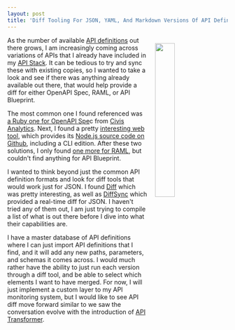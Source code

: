 ```yaml
---
layout: post
title: 'Diff Tooling For JSON, YAML, And Markdown Versions Of API Definitions'
---
```

<p><img style="padding: 15px;" src="https://s3.amazonaws.com/kinlane-productions/bw-icons/bw-diff.png" alt="" width="30%" align="right" /></p>
<p>As the number of available <a href="http://definitions.apievangelist.com/">API definitions</a> out there grows, I am increasingly coming across variations of APIs that I already have included in my <a href="http://theapistack.com/">API Stack</a>. It can be tedious to try and sync these with existing copies, so I wanted to take a look and see if there was anything already available out there, that would help provide a diff for either OpenAPI Spec, RAML, or API Blueprint.</p>
<p>The most common one I found referenced was <a href="https://github.com/civisanalytics/swagger-diff">a Ruby one for OpenAPI Spe</a>c from&nbsp;<a href="https://github.com/civisanalytics">Civis Analytics</a>. Next, I found a pretty <a href="https://zallek.github.io/swagger-diff/">interesting web tool</a>, which provides its <a href="https://github.com/zallek/swagger-diff/">Node.js source code on Github</a>, including a CLI edition. After these two solutions, I only found <a href="https://github.com/myexpr/raml-diff">one more for RAML</a>, but couldn't find anything for API Blueprint.</p>
<p>I wanted to think beyond just the common API definition formats&nbsp;and look for diff tools that would work just for JSON. I found <a href="https://github.com/andreyvit/json-diff">Diff</a> which was pretty interesting, as well as <a href="https://github.com/janmonschke/diffsync">DiffSync</a> which provided a real-time&nbsp;diff for JSON. I haven't tried any of them out, I am just trying to compile a list of what is out there&nbsp;before I dive into what their capabilities are.</p>
<p>I have a master database of API definitions where I can just import API definitions that I find, and it will add any new paths, parameters, and schemas it comes across. I would much rather have the ability to just run each version through a diff tool, and be able to select which elements I want to have merged. For now, I will just implement a custom layer to my API monitoring system, but I would like to see API diff move forward similar to we saw the conversation evolve with the introduction of&nbsp;<a href="https://apitransformer.com/">API Transformer</a>.</p>
